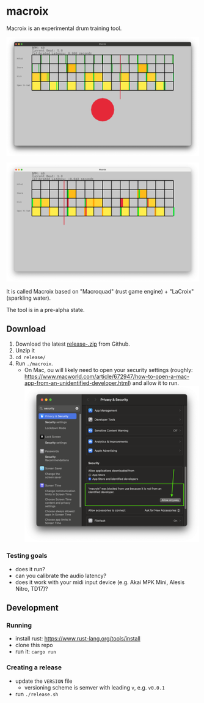 # macroix

Macroix is an experimental drum training tool.

![work in progress screenshot](./screenshot.png)

![scoring hits](./scores.png)

It is called Macroix based on "Macroquad" (rust game engine) + "LaCroix" (sparkling water).

The tool is in a pre-alpha state.

## Download

1. Download the latest [release-<version>.zip](https://github.com/nathanleiby/macroix/releases) from Github.
2. Unzip it
3. `cd release/`
4. Run `./macroix`.
   - On Mac, ou will likely need to open your security settings (roughly: https://www.macworld.com/article/672947/how-to-open-a-mac-app-from-an-unidentified-developer.html) and allow it to run.
     ![mac security settings](./mac-security-settings.png)

### Testing goals

- does it run?
- can you calibrate the audio latency?
- does it work with your midi input device (e.g. Akai MPK Mini, Alesis Nitro, TD17)?

## Development

### Running

- install rust: https://www.rust-lang.org/tools/install
- clone this repo
- run it: `cargo run`

### Creating a release

- update the `VERSION` file
  - versioning scheme is semver with leading `v`, e.g. `v0.0.1`
- run `./release.sh`
